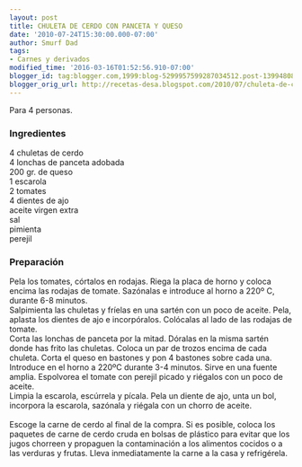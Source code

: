 ```yaml
---
layout: post
title: CHULETA DE CERDO CON PANCETA Y QUESO
date: '2010-07-24T15:30:00.000-07:00'
author: Smurf Dad
tags:
- Carnes y derivados
modified_time: '2016-03-16T01:52:56.910-07:00'
blogger_id: tag:blogger.com,1999:blog-5299957599287034512.post-1399480842371020987
blogger_orig_url: http://recetas-desa.blogspot.com/2010/07/chuleta-de-cerdo-con-panceta-y-queso.html
---
```


Para 4 personas.<br><h3>Ingredientes</h3><p>4 chuletas de cerdo<br/>4 lonchas de panceta adobada<br/>200 gr. de queso<br/>1 escarola<br/>2 tomates<br/>4 dientes de ajo<br/>aceite virgen extra<br/>sal<br/>pimienta<br/>perejil</p><h3>Preparaci&oacute;n</h3><p>Pela los tomates, c&oacute;rtalos en rodajas. Riega la placa de horno y coloca encima las rodajas de tomate. Saz&oacute;nalas e introduce al horno a 220&ordm; C, durante 6-8 minutos.<br/>Salpimienta las chuletas y fr&iacute;elas en una sart&eacute;n con un poco de aceite. Pela, aplasta los dientes de ajo e incorp&oacute;ralos. Col&oacute;calas al lado de las rodajas de tomate.<br/>Corta las lonchas de panceta por la mitad. D&oacute;ralas en la misma sart&eacute;n donde has frito las chuletas. Coloca un par de trozos encima de cada chuleta. Corta el queso en bastones y pon 4 bastones sobre cada una. Introduce en el horno a 220&ordm;C durante 3-4 minutos. Sirve en una fuente amplia. Espolvorea el tomate con perejil picado y ri&eacute;galos con un poco de aceite.<br/>Limpia la escarola, esc&uacute;rrela y p&iacute;cala. Pela un diente de ajo, unta un bol, incorpora la escarola, saz&oacute;nala y ri&eacute;gala con un chorro de aceite.<br/><br/>Escoge la carne de cerdo al final de la compra. Si es posible, coloca los paquetes de carne de cerdo cruda en bolsas de pl&aacute;stico para evitar que los jugos chorreen y propaguen la contaminaci&oacute;n a los alimentos cocidos o a las verduras y frutas. Lleva inmediatamente la carne a la casa y refrig&eacute;rela.</p>